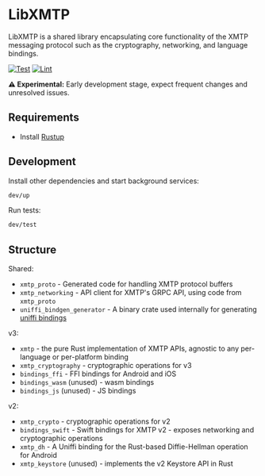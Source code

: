 # LibXMTP

LibXMTP is a shared library encapsulating core functionality of the XMTP messaging protocol such as the cryptography, networking, and language bindings.

[![Test](https://github.com/xmtp/libxmtp/actions/workflows/test.yml/badge.svg)](https://github.com/xmtp/libxmtp/actions/workflows/test.yml)
[![Lint](https://github.com/xmtp/libxmtp/actions/workflows/lint.yml/badge.svg)](https://github.com/xmtp/libxmtp/actions/workflows/lint.yml)

**⚠️ Experimental:** Early development stage, expect frequent changes and unresolved issues.

## Requirements

- Install [Rustup](https://rustup.rs/)

## Development

Install other dependencies and start background services:

```sh
dev/up
```

Run tests:

```sh
dev/test
```

## Structure

Shared:

- `xmtp_proto` - Generated code for handling XMTP protocol buffers
- `xmtp_networking` - API client for XMTP's GRPC API, using code from `xmtp_proto`
- `uniffi_bindgen_generator` - A binary crate used internally for generating [uniffi bindings](https://mozilla.github.io/uniffi-rs/tutorial/foreign_language_bindings.html#multi-crate-workspaces)

v3:

- `xmtp` - the pure Rust implementation of XMTP APIs, agnostic to any per-language or per-platform binding
- `xmtp_cryptography` - cryptographic operations for v3
- `bindings_ffi` - FFI bindings for Android and iOS
- `bindings_wasm` (unused) - wasm bindings
- `bindings_js` (unused) - JS bindings

v2:

- `xmtp_crypto` - cryptographic operations for v2
- `bindings_swift` - Swift bindings for XMTP v2 - exposes networking and cryptographic operations
- `xmtp_dh` - A Uniffi binding for the Rust-based Diffie-Hellman operation for Android
- `xmtp_keystore` (unused) - implements the v2 Keystore API in Rust
